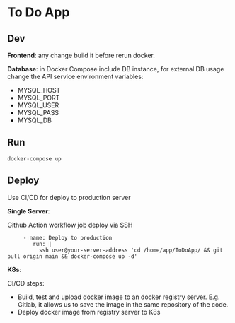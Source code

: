 # To Do App


## Dev

**Frontend**: any change build it before rerun docker.  

**Database**: in Docker Compose include DB instance, for external DB usage change the API service environment variables: 
* MYSQL_HOST
* MYSQL_PORT
* MYSQL_USER
* MYSQL_PASS
* MYSQL_DB



## Run

```
docker-compose up
```

## Deploy

Use CI/CD for deploy to production server

**Single Server**: 

Github Action workflow job deploy via SSH
```
     - name: Deploy to production
        run: |
          ssh user@your-server-address 'cd /home/app/ToDoApp/ && git pull origin main && docker-compose up -d'
```


**K8s**:

CI/CD steps:

* Build, test and upload docker image to an docker registry server.
E.g. Gitlab, it allows us to save the image in the same repository of the code.
* Deploy docker image from registry server to K8s

